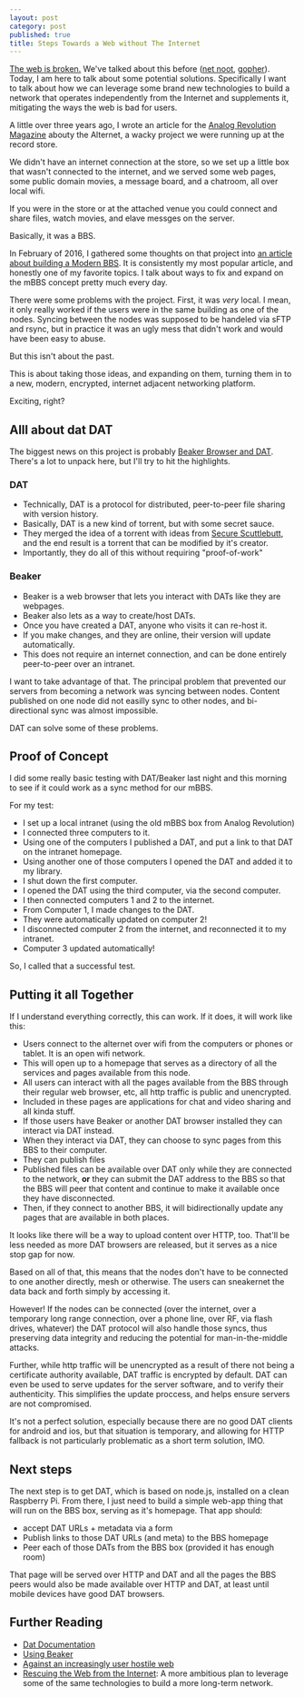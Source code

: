 ```yaml
---
layout: post
category: post
published: true
title: Steps Towards a Web without The Internet
---
```

[The web is broken.](https://www.neustadt.fr/essays/against-a-user-hostile-web/) We've talked about this before ([net noot](http://ajroach42.com/net-neutrality-the-consolidation-of-american-media-and-you/), [gopher](http://ajroach42.com/gopher-remembering-the-web-that-wasn-t/)). Today, I am here to talk about some potential solutions. Specifically I want to talk about how we can leverage some brand new technologies to build a network that operates independently from the Internet and supplements it, mitigating the ways the web is bad for users.  

A little over three years ago, I wrote an article for the [Analog Revolution Magazine](http://analogrevolution.com) abouty the Alternet, a wacky project we were running up at the record store. 

We didn't have an internet connection at the store, so we set up a little box that wasn't connected to the internet, and we served some web pages, some public domain movies, a message board, and a chatroom, all over local wifi. 

If you were in the store or at the attached venue you could connect and share files, watch movies, and elave messges on the server. 

Basically, it was a BBS. 

In February of 2016, I gathered some thoughts on that project into [an article about building a Modern BBS](http://ajroach42.com/a-modern-bbs/). It is consistently my most popular article, and honestly one of my favorite topics. I talk about ways to fix and expand on the mBBS concept pretty much every day. 

There were some problems with the project. First, it was *very* local. I mean, it only really worked if the users were in the same building as one of the nodes. Syncing between the nodes was supposed to be handeled via sFTP and rsync, but in practice it was an ugly mess that didn't work and would have been easy to abuse. 

But this isn't about the past. 

This is about taking those ideas, and expanding on them, turning them in to a new, modern, encrypted, internet adjacent networking platform. 

Exciting, right? 

## Alll about dat DAT 

The biggest news on this project is probably [Beaker Browser and DAT](https://beakerbrowser.com/). There's a lot to unpack here, but I'll try to hit the highlights. 

### DAT 

- Technically, DAT is a protocol for distributed, peer-to-peer file sharing with version history. 
- Basically, DAT is a new kind of torrent, but with some secret sauce.
- They merged the idea of a torrent with ideas from [Secure Scuttlebutt](http://scuttlebot.io/), and the end result is a torrent that can be modified by it's creator. 
- Importantly, they do all of this without requiring "proof-of-work" 

### Beaker 

- Beaker is a web browser that lets you interact with DATs like they are webpages. 
- Beaker also lets as a way to create/host DATs. 
- Once you have created a DAT, anyone who visits it can re-host it. 
- If you make changes, and they are online, their version will update automatically. 
- This does not require an internet connection, and can be done entirely peer-to-peer over an intranet. 

I want to take advantage of that. The principal problem that prevented our servers from becoming a network was syncing between nodes. Content published on one node did not easilly sync to other nodes, and bi-directional sync was almost impossible. 

DAT can solve some of these problems. 

## Proof of Concept 

I did some really basic testing with DAT/Beaker last night and this morning to see if it could work as a sync method for our mBBS. 

For my test: 

- I set up a local intranet (using the old mBBS box from Analog Revolution) 
- I connected three computers to it. 
- Using one of the computers I published a DAT, and put a link to that DAT on the intranet homepage. 
- Using another one of those computers I opened the DAT and added it to my library. 
- I shut down the first computer. 
- I opened the DAT using the third computer, via the second computer. 
- I then connected computers 1 and 2 to the internet. 
- From Computer 1, I made changes to the DAT. 
- They were automatically updated on computer 2! 
- I disconnected computer 2 from the internet, and reconnected it to my intranet. 
- Computer 3 updated automatically!

So, I called that a successful test. 

## Putting it all Together  

If I understand everything correctly, this can work. If it does, it will work like this: 

- Users connect to the alternet over wifi from the computers or phones or tablet. It is an open wifi network. 
- This will open up to a homepage that serves as a directory of all the services and pages available from this node. 
- All users can interact with all the pages available from the BBS through their regular web browser, etc, all http traffic is public and unencrypted.
- Included in these pages are applications for chat and video sharing and all kinda stuff. 
- If those users have Beaker or another DAT browser installed they can interact via DAT instead. 
- When they interact via DAT, they can choose to sync pages from this BBS to their computer. 
- They can publish files
- Published files can be available over DAT only while they are connected to the network, **or** they can submit the DAT address to the BBS so that the BBS will peer that content and continue to make it available once they have disconnected.
- Then, if they connect to another BBS, it will bidirectionally update any pages that are available in both places. 

It looks like there will be a way to upload content over HTTP, too. That'll be less needed as more DAT browsers are released, but it serves as a nice stop gap for now.

Based on all of that, this means that the nodes don't have to be connected to one another directly, mesh or otherwise. The users can sneakernet the data back and forth simply by accessing it. 

However! If the nodes can be connected (over the internet, over a temporary long range connection, over a phone line, over RF, via flash drives, whatever) the DAT protocol will also handle those syncs, thus preserving data integrity and reducing the potential for man-in-the-middle attacks.

Further, while http traffic will be unencrypted as a result of there not being a certificate authority available, DAT traffic is encrypted by default. DAT can even be used to serve updates for the server software, and to verify their authenticity. This simplifies the update proccess, and helps ensure servers are not compromised. 

It's not a perfect solution, especially because there are no good DAT clients for android and ios, but that situation is temporary, and allowing for HTTP fallback is not particularly problematic as a short term solution, IMO. 


## Next steps 

The next step is to get DAT, which is based on node.js, installed on a clean Raspberry Pi. From there, I just need to build a simple web-app thing that will run on the BBS box, serving as it's homepage. That app should:

- accept DAT URLs + metadata via a form
- Publish links to those DAT URLs (and meta) to the BBS homepage 
- Peer each of those DATs from the BBS box (provided it has enough room) 

That page will be served over HTTP and DAT and all the pages the BBS peers would also be made available over HTTP and DAT, at least until mobile devices have good DAT browsers. 

## Further Reading 

- [Dat Documentation](https://docs.datproject.org/) 
- [Using Beaker](https://beakerbrowser.com/docs/using-beaker/)
- [Against an increasingly user hostile web](https://www.neustadt.fr/essays/against-a-user-hostile-web/)
- [Rescuing the Web from the Internet](https://staltz.com/a-plan-to-rescue-the-web-from-the-internet.html): A more ambitious plan to leverage some of the same technologies to build a more long-term network.
